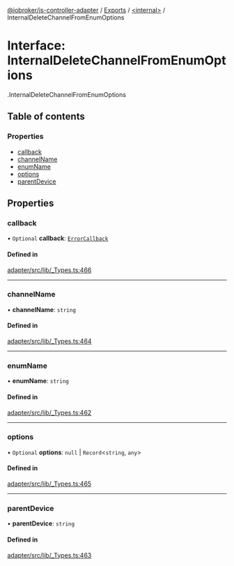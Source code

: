 [@iobroker/js-controller-adapter](../README.md) / [Exports](../modules.md) / [<internal\>](../modules/internal_.md) / InternalDeleteChannelFromEnumOptions

# Interface: InternalDeleteChannelFromEnumOptions

[<internal>](../modules/internal_.md).InternalDeleteChannelFromEnumOptions

## Table of contents

### Properties

- [callback](internal_.InternalDeleteChannelFromEnumOptions.md#callback)
- [channelName](internal_.InternalDeleteChannelFromEnumOptions.md#channelname)
- [enumName](internal_.InternalDeleteChannelFromEnumOptions.md#enumname)
- [options](internal_.InternalDeleteChannelFromEnumOptions.md#options)
- [parentDevice](internal_.InternalDeleteChannelFromEnumOptions.md#parentdevice)

## Properties

### callback

• `Optional` **callback**: [`ErrorCallback`](../modules/internal_.md#errorcallback)

#### Defined in

[adapter/src/lib/_Types.ts:466](https://github.com/ioBroker/ioBroker.js-controller/blob/4361085b/packages/adapter/src/lib/_Types.ts#L466)

___

### channelName

• **channelName**: `string`

#### Defined in

[adapter/src/lib/_Types.ts:464](https://github.com/ioBroker/ioBroker.js-controller/blob/4361085b/packages/adapter/src/lib/_Types.ts#L464)

___

### enumName

• **enumName**: `string`

#### Defined in

[adapter/src/lib/_Types.ts:462](https://github.com/ioBroker/ioBroker.js-controller/blob/4361085b/packages/adapter/src/lib/_Types.ts#L462)

___

### options

• `Optional` **options**: ``null`` \| `Record`<`string`, `any`\>

#### Defined in

[adapter/src/lib/_Types.ts:465](https://github.com/ioBroker/ioBroker.js-controller/blob/4361085b/packages/adapter/src/lib/_Types.ts#L465)

___

### parentDevice

• **parentDevice**: `string`

#### Defined in

[adapter/src/lib/_Types.ts:463](https://github.com/ioBroker/ioBroker.js-controller/blob/4361085b/packages/adapter/src/lib/_Types.ts#L463)
